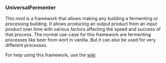 ### UniversalFermenter
This mod is a framework that allows making any building a fermenting or processing building. It allows producing an output product from an input product over time with various factors affecting the speed and success of that process. The normal use-case for this framework are fermenting processes like beer from wort in vanilla. But it can also be used for very different processes.

For help using this framework, use the [wiki](https://github.com/Syrchalis/UniversalFermenter/wiki)
